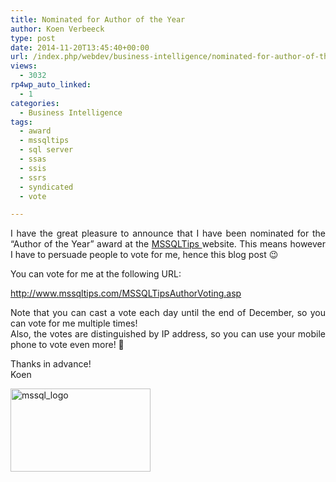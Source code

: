 ```yaml
---
title: Nominated for Author of the Year
author: Koen Verbeeck
type: post
date: 2014-11-20T13:45:40+00:00
url: /index.php/webdev/business-intelligence/nominated-for-author-of-the-year/
views:
  - 3032
rp4wp_auto_linked:
  - 1
categories:
  - Business Intelligence
tags:
  - award
  - mssqltips
  - sql server
  - ssas
  - ssis
  - ssrs
  - syndicated
  - vote

---
```

<p style="text-align: justify">
  I have the great pleasure to announce that I have been nominated for the &#8220;Author of the Year&#8221; award at the <a href="http://www.mssqltips.com/">MSSQLTips </a>website. This means however I have to persuade people to vote for me, hence this blog post 😉
</p>

<p style="text-align: justify">
  You can vote for me at the following URL:
</p>

<p style="text-align: justify">
  <a href="http://www.mssqltips.com/MSSQLTipsAuthorVoting.asp">http://www.mssqltips.com/MSSQLTipsAuthorVoting.asp</a>
</p>

<p style="text-align: justify">
  Note that you can cast a vote each day until the end of December, so you can vote for me multiple times!<br /> Also, the votes are distinguished by IP address, so you can use your mobile phone to vote even more! 🙂
</p>

<p style="text-align: justify">
  Thanks in advance!<br /> Koen
</p>

<p style="text-align: justify">
  <a href="http://www.mssqltips.com/MSSQLTipsAuthorVoting.asp"><img class="alignnone size-full wp-image-3068" src="http://blogs.ltd.local/wp-content/uploads/2014/11/mssql_logo.jpg" alt="mssql_logo" width="224" height="133" /></a>
</p>